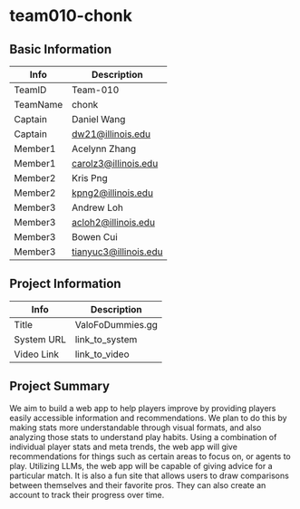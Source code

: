 # team010-chonk

## Basic Information

|   Info      |        Description     |
| ----------- | ---------------------- |
| TeamID      | Team-010               |
| TeamName    | chonk                  |
| Captain     | Daniel Wang            |
| Captain     | dw21@illinois.edu      |
| Member1     | Acelynn Zhang          |
| Member1     | carolz3@illinois.edu   |
| Member2     | Kris Png               |
| Member2     | kpng2@illinois.edu     |
| Member3     | Andrew Loh             |
| Member3     | acloh2@illinois.edu    |
| Member3     | Bowen Cui              |
| Member3     | tianyuc3@illinois.edu  |

## Project Information

|   Info      |        Description     |
| ----------- | ---------------------- |
| Title       | ValoFoDummies.gg       |
| System URL  | link_to_system         |
| Video Link  | link_to_video          |

## Project Summary

We aim to build a web app to help players improve by providing players easily accessible information and recommendations. We plan to do this by making stats more understandable through visual formats, and also analyzing those stats to understand play habits. Using a combination of individual player stats and meta trends, the web app wilI give recommendations for things such as certain areas to focus on, or agents to play. Utilizing LLMs, the web app will be capable of giving advice for a particular match. It is also a fun site that allows users to draw comparisons between themselves and their favorite pros. They can also create an account to track their progress over time.
